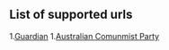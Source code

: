 ## List of supported urls
1.[Guardian](https://www.theguardian.com/)
1.[Australian Comunmist Party](https://auscp.org.au/)

